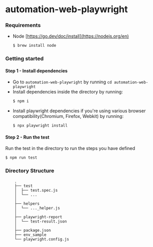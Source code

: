 # automation-web-playwright

### Requirements
- Node [https://go.dev/doc/install](https://nodejs.org/en)
  ```sh
  $ brew install node
  ```

### Getting started
#### Step 1 - Install dependencies
- Go to `automation-web-playwright` by running `cd automation-web-playwright`
- Install dependencies inside the directory by running:
  ```sh
  $ npm i
  ```
- Install playwright dependencies if you're using various browser compatibility(Chromium, Firefox, Webkit) by running:
  ```sh
  $ npx playwright install
  ```

#### Step 2 - Run the test
Run the test in the directory to run the steps you have defined
```sh
$ npm run test
```

### Directory Structure
        .
        ├── test 
        │  ├── test.spec.js
        │  └── ...
        │
        ├── helpers
        │  └── ..._helper.js
        │
        ├── playwright-report
        │  └── test-result.json
        │
        ├── package.json
        ├── env_sample
        └── playwright.config.js
